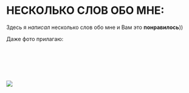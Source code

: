 # НЕСКОЛЬКО СЛОВ ОБО МНЕ:

Здесь я _написал_ несколько слов обо мне и Вам это **понравилось**))

Даже фото прилагаю:\
   \
    \
     \
      \
       \
        \
![](https://cs10.pikabu.ru/post_img/2018/02/11/4/1518327214177023185.jpg)
